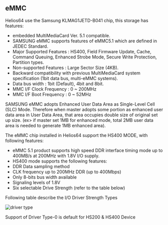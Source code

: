 ## eMMC

Helios64 use the Samsung KLMAG1JETD-B041 chip, this storage has features:

 - embedded MultiMediaCard Ver. 5.1 compatible.
 - SAMSUNG eMMC supports features of eMMC5.1 which are defined in JEDEC Standard.
 - Major Supported Features : HS400, Field Firmware Update, Cache, Command Queuing, Enhanced Strobe Mode, Secure Write Protection, Partition types.
 - Non-supported Features : Large Sector Size (4KB).
 - Backward compatibility with previous MultiMediaCard system specification (1bit data bus, multi-eMMC systems).
 - Data bus width : 1bit (Default), 4bit and 8bit.
 - MMC I/F Clock Frequency : 0 ~ 200MHz
 - MMC I/F Boot Frequency : 0 ~ 52MHz

SAMSUNG eMMC adopts Enhanced User Data Area as Single-Level Cell (SLC) Mode.
Therefore when master adopts some portion as enhanced user data area in User Data Area, that area occupies double size of original set up size. (ex> if master set 1MB for enhanced mode, total 2MB user data area is needed to generate 1MB enhanced area).

The eMMC chip installed in Helios64 support the HS400 MODE, with following features:

 - eMMC 5.1 product supports high speed DDR interface timing mode up to 400MB/s at 200MHz with 1.8V I/O supply.
 - HS400 mode supports the following features:
 - DDR Data sampling method
 - CLK frequency up to 200MHz DDR (up to 400Mbps)
 - Only 8-bits bus width available
 - Signaling levels of 1.8V
 - Six selectable Drive Strength (refer to the table below)

Following table describe the I/O Driver Strength Types

![driver type](/helios64/img/emmc/driver-type.png)
		
Support of Driver Type-0 is default for HS200 & HS400 Device
